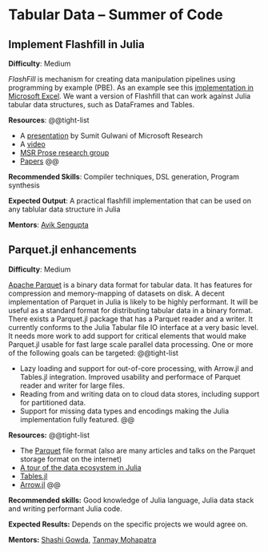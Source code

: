 
# Tabular Data – Summer of Code

## Implement Flashfill in Julia 

**Difficulty**: Medium

*FlashFill* is mechanism for creating data manipulation pipelines using programming by example (PBE). As an example see this [implementation in Microsoft Excel](https://support.microsoft.com/en-us/office/using-flash-fill-in-excel-3f9bcf1e-db93-4890-94a0-1578341f73f7). We want a version of Flashfill that can work against Julia tabular data structures, such as DataFrames and Tables. 

**Resources**:
@@tight-list
* A [presentation](https://www.microsoft.com/en-us/research/wp-content/uploads/2017/04/pldi16-tutorial.pptx) by Sumit Gulwani of Microsoft Research
* A [video](https://youtu.be/X1YXge3C8RI)
* [MSR Prose research group](https://www.microsoft.com/en-us/research/group/prose/)
* [Papers](https://www.microsoft.com/en-us/research/group/prose/#!publications)
@@

**Recommended Skills**: Compiler techniques, DSL generation, Program synthesis

**Expected Output**: A practical flashfill implementation that can be used on any tablular data structure in Julia

**Mentors**: [Avik Sengupta](https://github.com/aviks/)

## Parquet.jl enhancements

**Difficulty**: Medium

[Apache Parquet](https://parquet.apache.org/) is a binary data format for tabular data. It has features for compression and memory-mapping of datasets on disk. A decent implementation of Parquet in Julia is likely to be highly performant. It will be useful as a standard format for distributing tabular data in a binary format. There exists a Parquet.jl package that has a Parquet reader and a writer. It currently conforms to the Julia Tabular file IO interface at a very basic level. It needs more work to add support for critical elements that would make Parquet.jl usable for fast large scale parallel data processing. One or more of the following goals can be targeted:
@@tight-list
* Lazy loading and support for out-of-core processing, with Arrow.jl and Tables.jl integration. Improved usability and performace of Parquet reader and writer for large files.
* Reading from and writing data on to cloud data stores, including support for partitioned data.
* Support for missing data types and encodings making the Julia implementation fully featured.
@@

**Resources:**
@@tight-list
* The [Parquet](https://parquet.apache.org/documentation/latest/) file format (also are many articles and talks on the Parquet storage format on the internet)
* [A tour of the data ecosystem in Julia](https://quinnj.home.blog/2019/07/21/a-tour-of-the-data-ecosystem-in-julia/)
* [Tables.jl](https://github.com/JuliaData/Tables.jl)
* [Arrow.jl](https://github.com/JuliaData/Arrow.jl)
@@

**Recommended skills:** Good knowledge of Julia language, Julia data stack and writing performant Julia code.

**Expected Results:** Depends on the specific projects we would agree on.

**Mentors:** [Shashi Gowda](https://github.com/shashi), [Tanmay Mohapatra](https://github.com/tanmaykm)

<!--- Commented out for Summer 2021 since the projects were not updated.
## GPU support in JuliaDB

JuliaDB is a distributed analytical database. It uses Julia’s multi-processing for parallelism at the moment. GPU implementations of some operations may allow relational algebra with low latency. In this project, you will be required to add basic GPU support in JuliaDB.

@@tight-list
- Copy a table to GPU -- this may be as simple as converting every column into a CuArray or GPUArray
- `map`, `reduce` and `filter` operation -- apply simple functions on a large table that is on the GPU
  - Ensure that columnar storage format is made use of in the lower level code generated.
- The `groupby` and `join` operations may involve first implementing an efficient [`sortperm`](https://docs.julialang.org/en/v1/base/sort/#Base.sortperm) that utilize the GPU, or an efficient hash table on the GPU
- `groupby` kernel on GPU
- `join` kernel on GPU (stretch goal)
@@

**Mentors**: [Shashi Gowda](https://shashi.github.io), [Mike Innes](https://mikeinnes.github.io/)

## A columnar query processing and optimization backend for Query.jl

[Query.jl](https://github.com/queryverse/Query.jl) is designed to work
with multiple backends. This project would add a backend for columnar sources
that implements many of the optimizations that the database literature
on column oriented query processing has identified.

**Recommended Skills**: Very strong database design knowledge, familiarity
with the Julia data stack and excellent Julia knowledge.

**Expected Results**: A new backend for [Query.jl](https://github.com/queryverse/Query.jl)
that runs queries against columnar stores in an optimized way.

**Mentors**: [David Anthoff](https://github.com/davidanthoff)

## Tabular file IO

The Queryverse has a large number of file IO packages: [CSVFiles.jl](https://github.com/queryverse/CSVFiles.jl),
[ExcelFiles.jl](https://github.com/queryverse/ExcelFiles.jl), [FeatherFiles.jl](https://github.com/queryverse/FeatherFiles.jl),
[StatFiles.jl](https://github.com/queryverse/StatFiles.jl), [ParquetFiles](https://github.com/queryverse/ParquetFiles.jl)
and [FstFiles.jl](https://github.com/queryverse/FstFiles.jl). This project
will a) do serious performance work across all of the existing packages and
b) add write capabilities  to a number of them.

**Recommended Skills**: Experience with file formats, writing performant
julia code.

**Expected Results**: Write capabilities across the packages listed above,
competitive performance for all the packages listed above.

**Mentors**: [David Anthoff](https://github.com/davidanthoff)

-->

